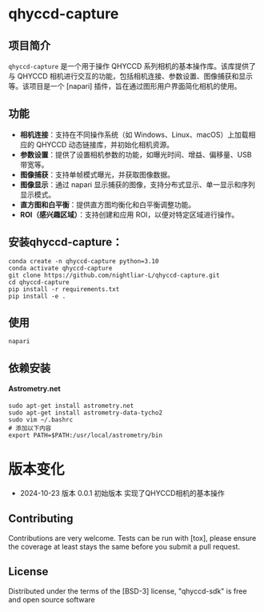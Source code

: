 # qhyccd-capture

## 项目简介

`qhyccd-capture` 是一个用于操作 QHYCCD 系列相机的基本操作库。该库提供了与 QHYCCD 相机进行交互的功能，包括相机连接、参数设置、图像捕获和显示等。该项目是一个 [napari] 插件，旨在通过图形用户界面简化相机的使用。

## 功能

- **相机连接**：支持在不同操作系统（如 Windows、Linux、macOS）上加载相应的 QHYCCD 动态链接库，并初始化相机资源。
- **参数设置**：提供了设置相机参数的功能，如曝光时间、增益、偏移量、USB 带宽等。
- **图像捕获**：支持单帧模式曝光，并获取图像数据。
- **图像显示**：通过 napari 显示捕获的图像，支持分布式显示、单一显示和序列显示模式。
- **直方图和白平衡**：提供直方图均衡化和白平衡调整功能。
- **ROI（感兴趣区域）**：支持创建和应用 ROI，以便对特定区域进行操作。

## 安装qhyccd-capture：

    conda create -n qhyccd-capture python=3.10
    conda activate qhyccd-capture
    git clone https://github.com/nightliar-L/qhyccd-capture.git
    cd qhyccd-capture
    pip install -r requirements.txt
    pip install -e .

## 使用

    napari  

## 依赖安装
#### Astrometry.net

    sudo apt-get install astrometry.net
    sudo apt-get install astrometry-data-tycho2
    sudo vim ~/.bashrc
    # 添加以下内容
    export PATH=$PATH:/usr/local/astrometry/bin

# 版本变化

- 2024-10-23 版本 0.0.1 初始版本 实现了QHYCCD相机的基本操作

## Contributing

Contributions are very welcome. Tests can be run with [tox], please ensure
the coverage at least stays the same before you submit a pull request.

## License

Distributed under the terms of the [BSD-3] license,
"qhyccd-sdk" is free and open source software

